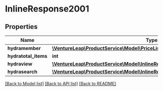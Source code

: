 # InlineResponse2001

## Properties
Name | Type | Description | Notes
------------ | ------------- | ------------- | -------------
**hydramember** | [**\VentureLeap\ProductService\Model\PriceListProductJsonldPriceListProductRead[]**](PriceListProductJsonldPriceListProductRead.md) |  | 
**hydratotal_items** | **int** |  | [optional] 
**hydraview** | [**\VentureLeap\ProductService\Model\InlineResponse200Hydraview**](InlineResponse200Hydraview.md) |  | [optional] 
**hydrasearch** | [**\VentureLeap\ProductService\Model\InlineResponse200Hydrasearch**](InlineResponse200Hydrasearch.md) |  | [optional] 

[[Back to Model list]](../../README.md#documentation-for-models) [[Back to API list]](../../README.md#documentation-for-api-endpoints) [[Back to README]](../../README.md)

